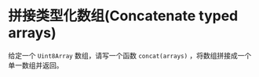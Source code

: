 
# 拼接类型化数组(Concatenate typed arrays)

给定一个 `Uint8Array` 数组，请写一个函数 `concat(arrays)` ，将数组拼接成一个单一数组并返回。
